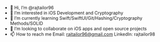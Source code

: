 - 👋 Hi, I’m @rajtailor96
- 👀 I’m interested in iOS Development and Cryptography 
- 🌱 I’m currently learning Swift/SwiftUI/Git/Hashing/Cryptography Methods/SOLID
- 💞️ I’m looking to collaborate on iOS apps and open source projects
- 📫 How to reach me
  Email: rajtailor96@gmail.com
  LinkedIn: rajtailor98

